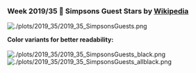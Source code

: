 ### Week 2019/35 💛 Simpsons Guest Stars by [Wikipedia](https://en.wikipedia.org/wiki/List_of_The_Simpsons_guest_stars)
![./plots/2019_35/2019_35_SimpsonsGuests.png](https://github.com/Z3tt/TidyTuesday/blob/master/plots/2019_35/2019_35_SimpsonsGuests.png)

**Color variants for better readability:**  
<br>
![./plots/2019_35/2019_35_SimpsonsGuests_black.png](https://github.com/Z3tt/TidyTuesday/blob/master/plots/2019_35/2019_35_SimpsonsGuests_black.png)
![./plots/2019_35/2019_35_SimpsonsGuests_allblack.png](https://github.com/Z3tt/TidyTuesday/blob/master/plots/2019_35/2019_35_SimpsonsGuests_allblack.png)
